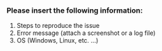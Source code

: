 ### Please insert the following information:

1. Steps to reproduce the issue
2. Error message (attach a screenshot or a log file)
3. OS (Windows, Linux, etc. ...)
